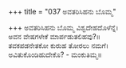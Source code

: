 +++
title = "037 ಅವತರಿಸಿಹನು ಬೊಮ್ಮ"

+++
ಅವತರಿಸಿಹನು ಬೊಮ್ಮ ವಿಶ್ವದೇಹದೊಳೆನ್ನೆ।  
ಅವನ ವೇಷಗಳೇಕೆ ಮಾರ್ಪಡುತಲಿಹವು?॥  
ತವಕಪಡನೇತಕೋ ಕುರುಹ ತೋರಲು ನಮಗೆ।  
ಅವಿತುಕೊಂಡಿಹುದೇಕೊ? - ಮಂಕುತಿಮ್ಮ॥  
